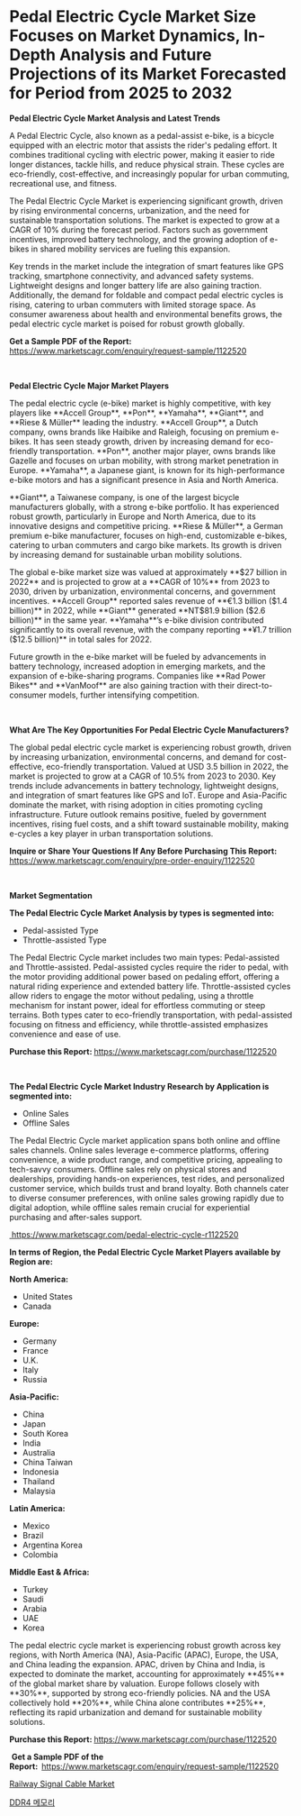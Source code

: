 <p><h1>Pedal Electric Cycle Market Size Focuses on Market Dynamics, In-Depth Analysis and Future Projections of its Market Forecasted for Period from 2025 to 2032</h1></p><p><strong>Pedal Electric Cycle Market Analysis and Latest Trends</strong></p>
<p><p>A Pedal Electric Cycle, also known as a pedal-assist e-bike, is a bicycle equipped with an electric motor that assists the rider's pedaling effort. It combines traditional cycling with electric power, making it easier to ride longer distances, tackle hills, and reduce physical strain. These cycles are eco-friendly, cost-effective, and increasingly popular for urban commuting, recreational use, and fitness.</p><p>The Pedal Electric Cycle Market is experiencing significant growth, driven by rising environmental concerns, urbanization, and the need for sustainable transportation solutions. The market is expected to grow at a CAGR of 10% during the forecast period. Factors such as government incentives, improved battery technology, and the growing adoption of e-bikes in shared mobility services are fueling this expansion.</p><p>Key trends in the market include the integration of smart features like GPS tracking, smartphone connectivity, and advanced safety systems. Lightweight designs and longer battery life are also gaining traction. Additionally, the demand for foldable and compact pedal electric cycles is rising, catering to urban commuters with limited storage space. As consumer awareness about health and environmental benefits grows, the pedal electric cycle market is poised for robust growth globally.</p></p>
<p><strong>Get a Sample PDF of the Report:&nbsp;</strong> <a href="https://www.marketscagr.com/enquiry/request-sample/1122520?utm_campaign=1126&utm_medium=2&utm_source=Github&utm_content=ia&utm_term=23012025&utm_id=pedal-electric-cycle">https://www.marketscagr.com/enquiry/request-sample/1122520</a></p>
<p>&nbsp;</p>
<p><strong>Pedal Electric Cycle Major Market Players</strong></p>
<p><p>The pedal electric cycle (e-bike) market is highly competitive, with key players like **Accell Group**, **Pon**, **Yamaha**, **Giant**, and **Riese & Müller** leading the industry. **Accell Group**, a Dutch company, owns brands like Haibike and Raleigh, focusing on premium e-bikes. It has seen steady growth, driven by increasing demand for eco-friendly transportation. **Pon**, another major player, owns brands like Gazelle and focuses on urban mobility, with strong market penetration in Europe. **Yamaha**, a Japanese giant, is known for its high-performance e-bike motors and has a significant presence in Asia and North America.</p><p>**Giant**, a Taiwanese company, is one of the largest bicycle manufacturers globally, with a strong e-bike portfolio. It has experienced robust growth, particularly in Europe and North America, due to its innovative designs and competitive pricing. **Riese & Müller**, a German premium e-bike manufacturer, focuses on high-end, customizable e-bikes, catering to urban commuters and cargo bike markets. Its growth is driven by increasing demand for sustainable urban mobility solutions.</p><p>The global e-bike market size was valued at approximately **$27 billion in 2022** and is projected to grow at a **CAGR of 10%** from 2023 to 2030, driven by urbanization, environmental concerns, and government incentives. **Accell Group** reported sales revenue of **€1.3 billion ($1.4 billion)** in 2022, while **Giant** generated **NT$81.9 billion ($2.6 billion)** in the same year. **Yamaha**’s e-bike division contributed significantly to its overall revenue, with the company reporting **¥1.7 trillion ($12.5 billion)** in total sales for 2022.</p><p>Future growth in the e-bike market will be fueled by advancements in battery technology, increased adoption in emerging markets, and the expansion of e-bike-sharing programs. Companies like **Rad Power Bikes** and **VanMoof** are also gaining traction with their direct-to-consumer models, further intensifying competition.</p></p>
<p>&nbsp;</p>
<p><strong>What Are The Key Opportunities For Pedal Electric Cycle Manufacturers?</strong></p>
<p><p>The global pedal electric cycle market is experiencing robust growth, driven by increasing urbanization, environmental concerns, and demand for cost-effective, eco-friendly transportation. Valued at USD 3.5 billion in 2022, the market is projected to grow at a CAGR of 10.5% from 2023 to 2030. Key trends include advancements in battery technology, lightweight designs, and integration of smart features like GPS and IoT. Europe and Asia-Pacific dominate the market, with rising adoption in cities promoting cycling infrastructure. Future outlook remains positive, fueled by government incentives, rising fuel costs, and a shift toward sustainable mobility, making e-cycles a key player in urban transportation solutions.</p></p>
<p><strong>Inquire or Share Your Questions If Any Before Purchasing This Report:</strong> <a href="https://www.marketscagr.com/enquiry/pre-order-enquiry/1122520?utm_campaign=1126&utm_medium=2&utm_source=Github&utm_content=ia&utm_term=23012025&utm_id=pedal-electric-cycle">https://www.marketscagr.com/enquiry/pre-order-enquiry/1122520</a></p>
<p>&nbsp;</p>
<p><strong>Market Segmentation</strong></p>
<p><strong>The Pedal Electric Cycle Market Analysis by types is segmented into:</strong></p>
<p><ul><li>Pedal-assisted Type</li><li>Throttle-assisted Type</li></ul></p>
<p><p>The Pedal Electric Cycle market includes two main types: Pedal-assisted and Throttle-assisted. Pedal-assisted cycles require the rider to pedal, with the motor providing additional power based on pedaling effort, offering a natural riding experience and extended battery life. Throttle-assisted cycles allow riders to engage the motor without pedaling, using a throttle mechanism for instant power, ideal for effortless commuting or steep terrains. Both types cater to eco-friendly transportation, with pedal-assisted focusing on fitness and efficiency, while throttle-assisted emphasizes convenience and ease of use.</p></p>
<p><strong>Purchase this Report:&nbsp;</strong><a href="https://www.marketscagr.com/purchase/1122520?utm_campaign=1126&utm_medium=2&utm_source=Github&utm_content=ia&utm_term=23012025&utm_id=pedal-electric-cycle">https://www.marketscagr.com/purchase/1122520</a></p>
<p>&nbsp;</p>
<p><strong>The Pedal Electric Cycle Market Industry Research by Application is segmented into:</strong></p>
<p><ul><li>Online Sales</li><li>Offline Sales</li></ul></p>
<p><p>The Pedal Electric Cycle market application spans both online and offline sales channels. Online sales leverage e-commerce platforms, offering convenience, a wide product range, and competitive pricing, appealing to tech-savvy consumers. Offline sales rely on physical stores and dealerships, providing hands-on experiences, test rides, and personalized customer service, which builds trust and brand loyalty. Both channels cater to diverse consumer preferences, with online sales growing rapidly due to digital adoption, while offline sales remain crucial for experiential purchasing and after-sales support.</p></p>
<p><a href="https://www.marketscagr.com/pedal-electric-cycle-r1122520?utm_campaign=1126&utm_medium=2&utm_source=Github&utm_content=ia&utm_term=23012025&utm_id=pedal-electric-cycle">&nbsp;https://www.marketscagr.com/pedal-electric-cycle-r1122520</a></p>
<p><strong>In terms of Region, the Pedal Electric Cycle Market Players available by Region are:</strong></p>
<p>
    <p> <strong> North America: </strong>
        <ul>
            <li>United States</li>
            <li>Canada</li>
        </ul>
        </p> 
    <p> <strong> Europe: </strong>
        <ul>
            <li>Germany</li>
            <li>France</li>
            <li>U.K.</li>
            <li>Italy</li>
            <li>Russia</li>
        </ul>
        </p> 
    <p> <strong> Asia-Pacific: </strong>
        <ul>
            <li>China</li>
            <li>Japan</li>
            <li>South Korea</li>
            <li>India</li>
            <li>Australia</li>
            <li>China Taiwan</li>
            <li>Indonesia</li>
            <li>Thailand</li>
            <li>Malaysia</li>
        </ul>
        </p> 
    <p> <strong> Latin America: </strong>
        <ul>
            <li>Mexico</li>
            <li>Brazil</li>
            <li>Argentina Korea</li>
            <li>Colombia</li>
        </ul>
        </p> 
    <p> <strong> Middle East & Africa: </strong>
        <ul>
            <li>Turkey</li>
            <li>Saudi</li>
            <li>Arabia</li>
            <li>UAE</li>
            <li>Korea</li>
        </ul>
    </p>
    </p>
<p><p>The pedal electric cycle market is experiencing robust growth across key regions, with North America (NA), Asia-Pacific (APAC), Europe, the USA, and China leading the expansion. APAC, driven by China and India, is expected to dominate the market, accounting for approximately **45%** of the global market share by valuation. Europe follows closely with **30%**, supported by strong eco-friendly policies. NA and the USA collectively hold **20%**, while China alone contributes **25%**, reflecting its rapid urbanization and demand for sustainable mobility solutions.</p></p>
<p><strong>Purchase this Report: </strong><a href="https://www.marketscagr.com/purchase/1122520?utm_campaign=1126&utm_medium=2&utm_source=Github&utm_content=ia&utm_term=23012025&utm_id=pedal-electric-cycle">https://www.marketscagr.com/purchase/1122520</a></p>
<p>&nbsp;<strong>Get a Sample PDF of the Report:&nbsp;&nbsp;</strong><a href="https://www.marketscagr.com/enquiry/request-sample/1122520?utm_campaign=1126&utm_medium=2&utm_source=Github&utm_content=ia&utm_term=23012025&utm_id=pedal-electric-cycle">https://www.marketscagr.com/enquiry/request-sample/1122520</a></p>
<p><strong></strong></p>
<p><p><a href="https://github.com/gdfhhhj/Market-Research-Report-List-7/blob/main/railway-signal-cable-market.md?utm_campaign=1126&utm_medium=2&utm_source=Github&utm_content=ia&utm_term=23012025&utm_id=pedal-electric-cycle">Railway Signal Cable Market</a></p><p><a href="https://github.com/sougarounis/Market-Research-Report-List-6/blob/main/242949233477.md?utm_campaign=1126&utm_medium=2&utm_source=Github&utm_content=ia&utm_term=23012025&utm_id=pedal-electric-cycle">DDR4 메모리</a></p></p>